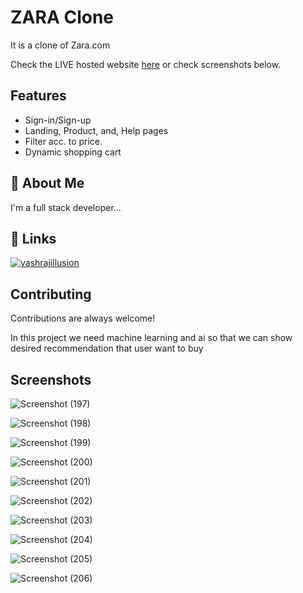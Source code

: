 # ZARA Clone
It is a clone of Zara.com

Check the LIVE hosted website [here](https://zara-vert.vercel.app/) or check screenshots below.
## Features

- Sign-in/Sign-up
- Landing, Product, and, Help pages
- Filter acc. to price.
- Dynamic shopping cart



## 🚀 About Me
I'm a full stack developer...


## 🔗 Links

[![yashrajillusion](https://github.com/yashrajillusion)](http://github.com/)


## Contributing

Contributions are always welcome!

In this project we need machine learning and ai so that we can show desired recommendation that user want to buy


## Screenshots

![Screenshot (197)](https://user-images.githubusercontent.com/95868808/159644005-98b9be3d-4917-4633-b524-9fd403497b18.png)

![Screenshot (198)](https://user-images.githubusercontent.com/95868808/159644055-1d71cef7-7a60-4972-9606-d8f54dc21c47.png)

![Screenshot (199)](https://user-images.githubusercontent.com/95868808/159644081-31da5040-478f-46bb-9bbb-db76a97039ad.png)

![Screenshot (200)](https://user-images.githubusercontent.com/95868808/159644095-77e4e6ab-7224-4d85-8f89-a0eabd075f23.png)

![Screenshot (201)](https://user-images.githubusercontent.com/95868808/159644102-f089ed5c-34e7-4c5f-9bf2-b74950fae3aa.png)

![Screenshot (202)](https://user-images.githubusercontent.com/95868808/159644113-5d0536e2-dc41-4aea-99c5-4c8157504e14.png)

![Screenshot (203)](https://user-images.githubusercontent.com/95868808/159644121-5436c363-1c46-441c-98a1-dd940452f78e.png)

![Screenshot (204)](https://user-images.githubusercontent.com/95868808/159644135-ebe41faf-8e42-4d0d-917c-8a34e22aadf9.png)

![Screenshot (205)](https://user-images.githubusercontent.com/95868808/159644148-c54f60d3-9ac0-49d6-bf6b-092107b9983f.png)

![Screenshot (206)](https://user-images.githubusercontent.com/95868808/159644157-5751bb9b-3245-48f1-a9ad-08b259ab1167.png)
